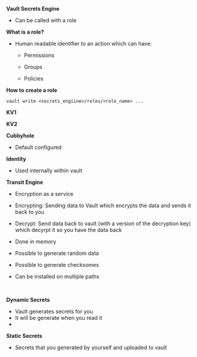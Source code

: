 **Vault Secrets Engine**

- Can be called with a role

**What is a role?**

- Human readable identifier to an action which can have:
  
  - Permissions
  
  - Groups
  
  - Policies

**How to create a role**

`vault write <secrets_engiine>/roles/<role_name> ...`

**KV1**

**KV2**

**Cubbyhole**

- Default configured

**Identity**

- Used internally within vault

**Transit Engine**

- Encryption as a service

- Encrypting: Sending data to Vault which encrypts the data and sends it back to you

- Decrypt: Send data back to vault (with a version of the decryption key) which decyrpt it so you have the data back

- Done in memory

- Possible to generate random data

- Possible to generate checksomes

- Can be installed on multiple paths

   

**Dynamic Secrets**

- Vault generates secrets for you
- It will be generate when you read it
- 

**Static Secrets**

- Secrets that you generated by yourself and uploaded to vault